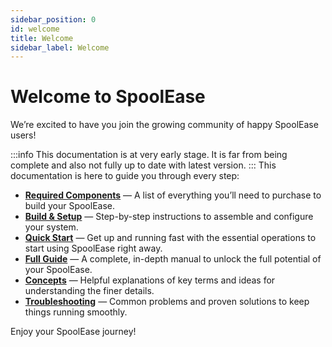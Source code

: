 ```yaml
---
sidebar_position: 0
id: welcome
title: Welcome
sidebar_label: Welcome
---
```

# Welcome to SpoolEase

We’re excited to have you join the growing community of happy SpoolEase users!  

:::info
This documentation is at very early stage. It is far from being complete and also not fully up to date with latest version.
:::
This documentation is here to guide you through every step:  

- [**Required Components**](./components) — A list of everything you’ll need to purchase to build your SpoolEase.  
- [**Build & Setup**](./build-setup) — Step-by-step instructions to assemble and configure your system.  
- [**Quick Start**](./quickstart) — Get up and running fast with the essential operations to start using SpoolEase right away.  
- [**Full Guide**](./full-guide) — A complete, in-depth manual to unlock the full potential of your SpoolEase.  
- [**Concepts**](./concepts) — Helpful explanations of key terms and ideas for understanding the finer details.  
- [**Troubleshooting**](./troubleshooting) — Common problems and proven solutions to keep things running smoothly.  

Enjoy your SpoolEase journey!
